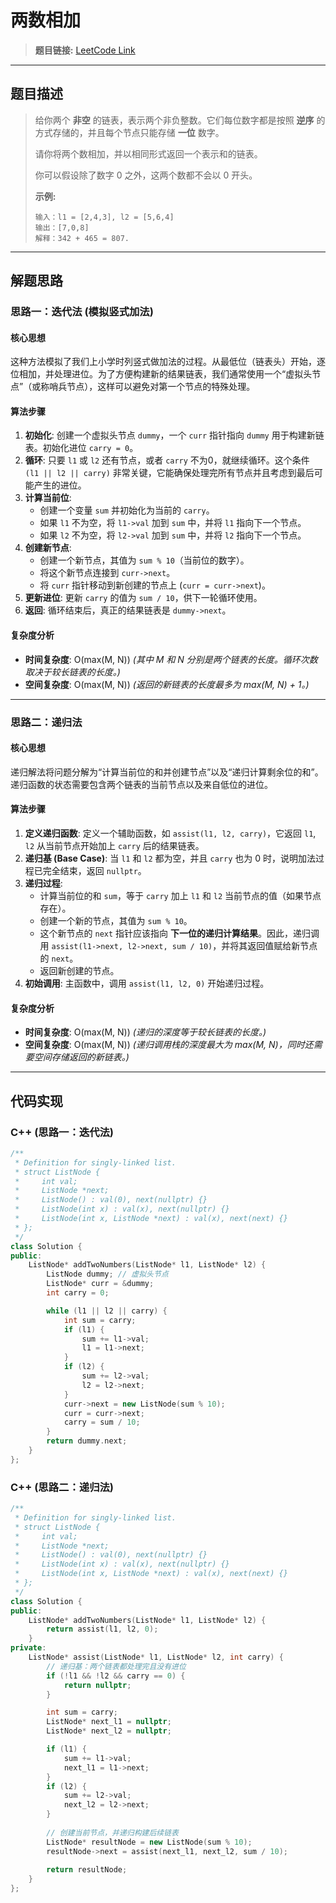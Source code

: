 # 两数相加

> **题目链接:** [LeetCode Link](https://leetcode.cn/problems/add-two-numbers/)

---

## 题目描述

> 给你两个 **非空** 的链表，表示两个非负整数。它们每位数字都是按照 **逆序** 的方式存储的，并且每个节点只能存储 **一位** 数字。
>
> 请你将两个数相加，并以相同形式返回一个表示和的链表。
>
> 你可以假设除了数字 0 之外，这两个数都不会以 0 开头。
>
> **示例:**
> ```
> 输入：l1 = [2,4,3], l2 = [5,6,4]
> 输出：[7,0,8]
> 解释：342 + 465 = 807.
> ```

---

## 解题思路

### 思路一：迭代法 (模拟竖式加法)

#### 核心思想
这种方法模拟了我们上小学时列竖式做加法的过程。从最低位（链表头）开始，逐位相加，并处理进位。为了方便构建新的结果链表，我们通常使用一个“虚拟头节点”（或称哨兵节点），这样可以避免对第一个节点的特殊处理。

#### 算法步骤
1.  **初始化**: 创建一个虚拟头节点 `dummy`，一个 `curr` 指针指向 `dummy` 用于构建新链表。初始化进位 `carry = 0`。
2.  **循环**: 只要 `l1` 或 `l2` 还有节点，或者 `carry` 不为0，就继续循环。这个条件 `(l1 || l2 || carry)` 非常关键，它能确保处理完所有节点并且考虑到最后可能产生的进位。
3.  **计算当前位**:
    *   创建一个变量 `sum` 并初始化为当前的 `carry`。
    *   如果 `l1` 不为空，将 `l1->val` 加到 `sum` 中，并将 `l1` 指向下一个节点。
    *   如果 `l2` 不为空，将 `l2->val` 加到 `sum` 中，并将 `l2` 指向下一个节点。
4.  **创建新节点**:
    *   创建一个新节点，其值为 `sum % 10`（当前位的数字）。
    *   将这个新节点连接到 `curr->next`。
    *   将 `curr` 指针移动到新创建的节点上 (`curr = curr->next`)。
5.  **更新进位**: 更新 `carry` 的值为 `sum / 10`，供下一轮循环使用。
6.  **返回**: 循环结束后，真正的结果链表是 `dummy->next`。

#### 复杂度分析
- **时间复杂度**: O(max(M, N))
  *(其中 M 和 N 分别是两个链表的长度。循环次数取决于较长链表的长度。)*
- **空间复杂度**: O(max(M, N))
  *(返回的新链表的长度最多为 max(M, N) + 1。)*

---

### 思路二：递归法

#### 核心思想
递归解法将问题分解为“计算当前位的和并创建节点”以及“递归计算剩余位的和”。递归函数的状态需要包含两个链表的当前节点以及来自低位的进位。

#### 算法步骤
1.  **定义递归函数**: 定义一个辅助函数，如 `assist(l1, l2, carry)`，它返回 `l1`, `l2` 从当前节点开始加上 `carry` 后的结果链表。
2.  **递归基 (Base Case)**: 当 `l1` 和 `l2` 都为空，并且 `carry` 也为 0 时，说明加法过程已完全结束，返回 `nullptr`。
3.  **递归过程**:
    *   计算当前位的和 `sum`，等于 `carry` 加上 `l1` 和 `l2` 当前节点的值（如果节点存在）。
    *   创建一个新的节点，其值为 `sum % 10`。
    *   这个新节点的 `next` 指针应该指向 **下一位的递归计算结果**。因此，递归调用 `assist(l1->next, l2->next, sum / 10)`，并将其返回值赋给新节点的 `next`。
    *   返回新创建的节点。
4.  **初始调用**: 主函数中，调用 `assist(l1, l2, 0)` 开始递归过程。

#### 复杂度分析
- **时间复杂度**: O(max(M, N))
  *(递归的深度等于较长链表的长度。)*
- **空间复杂度**: O(max(M, N))
  *(递归调用栈的深度最大为 max(M, N)，同时还需要空间存储返回的新链表。)*

---

## 代码实现

### C++ (思路一：迭代法)

```cpp
/**
 * Definition for singly-linked list.
 * struct ListNode {
 *     int val;
 *     ListNode *next;
 *     ListNode() : val(0), next(nullptr) {}
 *     ListNode(int x) : val(x), next(nullptr) {}
 *     ListNode(int x, ListNode *next) : val(x), next(next) {}
 * };
 */
class Solution {
public:
    ListNode* addTwoNumbers(ListNode* l1, ListNode* l2) {
        ListNode dummy; // 虚拟头节点
        ListNode* curr = &dummy;
        int carry = 0;

        while (l1 || l2 || carry) {
            int sum = carry;
            if (l1) {
                sum += l1->val;
                l1 = l1->next;
            }
            if (l2) {
                sum += l2->val;
                l2 = l2->next;
            }
            curr->next = new ListNode(sum % 10);
            curr = curr->next;
            carry = sum / 10;
        }
        return dummy.next;
    }
};
```
### C++ (思路二：递归法)

```C++
/**
 * Definition for singly-linked list.
 * struct ListNode {
 *     int val;
 *     ListNode *next;
 *     ListNode() : val(0), next(nullptr) {}
 *     ListNode(int x) : val(x), next(nullptr) {}
 *     ListNode(int x, ListNode *next) : val(x), next(next) {}
 * };
 */
class Solution {
public:
    ListNode* addTwoNumbers(ListNode* l1, ListNode* l2) {
        return assist(l1, l2, 0);
    }
private:
    ListNode* assist(ListNode* l1, ListNode* l2, int carry) {
        // 递归基：两个链表都处理完且没有进位
        if (!l1 && !l2 && carry == 0) {
            return nullptr;
        }

        int sum = carry;
        ListNode* next_l1 = nullptr;
        ListNode* next_l2 = nullptr;

        if (l1) {
            sum += l1->val;
            next_l1 = l1->next;
        }
        if (l2) {
            sum += l2->val;
            next_l2 = l2->next;
        }
        
        // 创建当前节点，并递归构建后续链表
        ListNode* resultNode = new ListNode(sum % 10);
        resultNode->next = assist(next_l1, next_l2, sum / 10);
        
        return resultNode;
    }
};
```